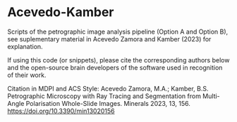 # Acevedo-Kamber
Scripts of the petrographic image analysis pipeline (Option A and Option B), see suplementary material in Acevedo Zamora and Kamber (2023) for explanation. 

If using this code (or snippets), please cite the corresponding authors below and the open-source brain developers of the software used in recognition of their work.

Citation in MDPI and ACS Style:
Acevedo Zamora, M.A.; Kamber, B.S. Petrographic Microscopy with Ray Tracing and Segmentation from Multi-Angle Polarisation Whole-Slide Images. Minerals 2023, 13, 156. https://doi.org/10.3390/min13020156 
